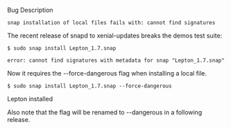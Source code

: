 Bug Description

`snap installation of local files fails with: cannot find signatures`

The recent release of snapd to xenial-updates breaks the demos test suite:

`$ sudo snap install Lepton_1.7.snap`

`error: cannot find signatures with metadata for snap "Lepton_1.7.snap"`

Now it requires the --force-dangerous flag when installing a local file.

`$ sudo snap install Lepton_1.7.snap --force-dangerous`

Lepton installed

Also note that the flag will be renamed to --dangerous in a following release.